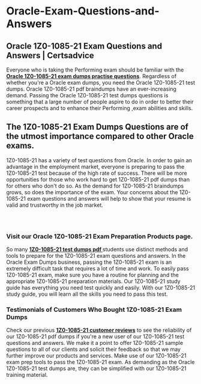 # Oracle-Exam-Questions-and-Answers
<h2><strong>Oracle 1Z0-1085-21 Exam Questions and Answers | Certsadvice</strong></h2> <p>Everyone who is taking the Performing exam should be familiar with the <a href="http://www.certsadvice.com/oracle/1z0-1085-21-practice-questions"><strong>Oracle 1Z0-1085-21 exam dumps practise questions</strong></a>. Regardless of whether you&#39;re a Oracle exam dumps, you need the Oracle 1Z0-1085-21 test dumps. Oracle 1Z0-1085-21 pdf braindumps have an ever-increasing demand. Passing the Oracle 1Z0-1085-21 test dumps questions is something that a large number of people aspire to do in order to better their career prospects and to enhance their Performing ,exam abilities and skills.</p> <h2><strong>The 1Z0-1085-21 Exam Dumps Questions are of the utmost importance compared to other Oracle exams.</strong></h2> <p>1Z0-1085-21 has a variety of test questions from Oracle. In order to gain an advantage in the employment market, everyone is preparing to pass the 1Z0-1085-21 test because of the high rate of success. There will be more opportunities for those who work hard to get 1Z0-1085-21 pdf dumps than for others who don&#39;t do so. As the demand for 1Z0-1085-21 braindumps grows, so does the importance of the exam. Your concerns about the 1Z0-1085-21 exam questions and answers will help to show that your resume is valid and trustworthy in the job market.</p> <p><a href="http://www.certsadvice.com/oracle/1z0-1085-21-practice-questions" style="display: block; padding: 1em 0; text-align: center; "><img alt="" src="https://1.bp.blogspot.com/-RUOr8Wn-CRk/YUYAxC8kcHI/AAAAAAAAAnw/F7BbdI3tw8QDj5z8iX0vQAioQzKiUxduwCLcBGAsYHQ/s0/unnamed.jpg" /></a></p> <h3><strong>Visit our Oracle 1Z0-1085-21 Exam Preparation Products page.</strong></h3> <p>So many <a href="http://www.certsadvice.com/oracle/1z0-1085-21-practice-questions"><strong>1Z0-1085-21 test dumps pdf </strong></a>students use distinct methods and tools to prepare for the 1Z0-1085-21 exam questions and answers. In the Oracle Exam Dumps business, passing the 1Z0-1085-21 exam is an extremely difficult task that requires a lot of time and work. To easily pass 1Z0-1085-21 exam, make sure you have a routine for planning and the appropriate 1Z0-1085-21 preparation materials. Our 1Z0-1085-21 study guide has everything you need test quickly and easily. With our 1Z0-1085-21 study guide, you will learn all the skills you need to pass this test.</p> <h3><strong>Testimonials of Customers Who Bought 1Z0-1085-21 Exam Dumps</strong></h3> <p>Check our previous <a href="http://www.certsadvice.com/oracle/1z0-1085-21-practice-questions"><strong>1Z0-1085-21 customer reviews</strong></a> to see the reliability of our 1Z0-1085-21 pdf dumps if you&#39;re a new user of our 1Z0-1085-21 test questions and answers. We make it a point to offer 1Z0-1085-21 sample questions to all of our clients and solicit their feedback so that we may further improve our products and services. Make use of our 1Z0-1085-21 exam prep tools to pass the 1Z0-1085-21 exam. As demanding as the Oracle 1Z0-1085-21 test dumps are, they can be simplified with our 1Z0-1085-21 training material.</p>
